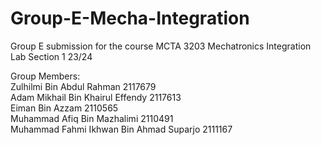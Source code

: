 # Group-E-Mecha-Integration
Group E submission for the course MCTA 3203 Mechatronics Integration Lab Section 1 23/24

Group Members:        
Zulhilmi Bin Abdul Rahman                     2117679      
Adam Mikhail Bin Khairul Effendy              2117613    
Eiman Bin Azzam                               2110565    
Muhammad Afiq Bin Mazhalimi                   2110491    
Muhammad Fahmi Ikhwan Bin Ahmad Suparjo       2111167     
